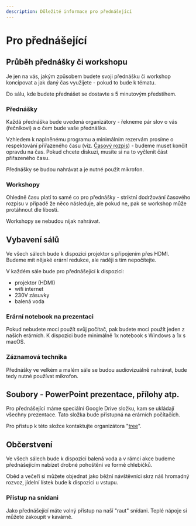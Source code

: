 ```yaml
---
description: Důležité informace pro přednášející
---
```


# Pro přednášející

## Průběh přednášky či workshopu

Je jen na vás, jakým způsobem budete svoji přednášku či workshop koncipovat a jak daný čas využijete - pokud to bude k tématu.

Do sálu, kde budete přednášet se dostavte s 5 minutovým předstihem.

### Přednášky

Každá přednáška bude uvedená organizátory - řekneme pár slov o vás \(řečníkovi\) a o čem bude vaše přednáška.

Vzhledem k naplněnému programu a minimálním rezervám prosíme o respektování přiřazeného času \(viz. [Časový rozpis](../program/#casovy-rozpis)\) - budeme muset končit opravdu na čas. Pokud chcete diskuzi, musíte si na to vyčlenit část přiřazeného času.

Přednášky se budou nahrávat a je nutné použít mikrofon.

### Workshopy

Ohledně času platí to samé co pro přednášky - striktní dodržování časového rozpisu v případě že něco následuje, ale pokud ne, pak se workshop může protáhnout dle libosti.

Workshopy se nebudou nijak nahrávat.

## Vybavení sálů

Ve všech sálech bude k dispozici projektor s připojením přes HDMI. Budeme mít nějaké erární redukce, ale raději s tím nepočítejte.

V každém sále bude pro přednášející k dispozici:

* projektor \(HDMI\)
* wifi internet
* 230V zásuvky
* balená voda

### Erární notebook na prezentaci

Pokud nebudete moci použít svůj počítač, pak budete moci použít jeden z našich erárních. K dispozici bude minimálně 1x notebook s Windows a 1x s macOS.

### Záznamová technika

Přednášky ve velkém a malém sále se budou audiovizuálně nahrávat, bude tedy nutné používat mikrofon.

## Soubory - PowerPoint prezentace, přílohy atp.

Pro přednášející máme speciální Google Drive složku, kam se ukládají všechny prezentace. Tato složka bude přístupná na erárních počítačích.

Pro přístup k této složce kontaktujte organizátora "[tree](../organizacni-team.md#hlavni-team)".

## Občerstvení

Ve všech sálech bude k dispozici balená voda a v rámci akce budeme přednášejícím nabízet drobné pohoštění ve formě chlebíčků.

Oběd a večeři si můžete objednat jako běžní návštěvníci skrz náš hromadný rozvoz, jídelní lístek bude k dispozici u vstupu.

### Přístup na snídani

Jako přednášející máte volný přístup na naší "raut" snídani. Teplé nápoje si můžete zakoupit v kavárně.


